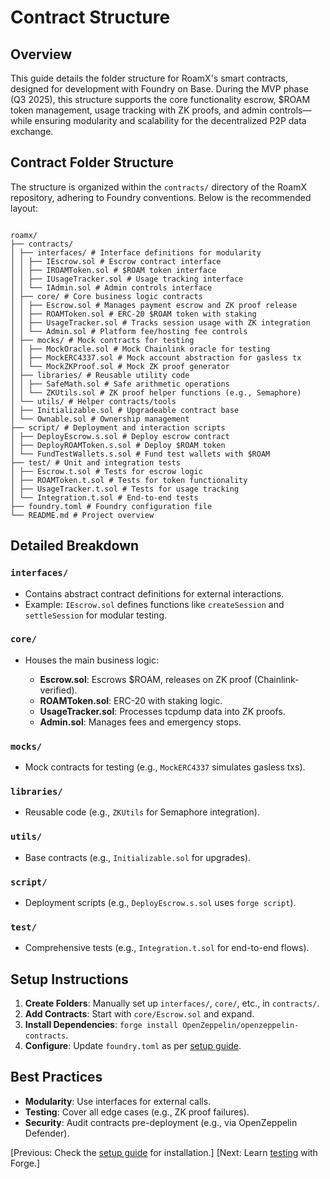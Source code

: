 # Contract Structure

## Overview

This guide details the folder structure for RoamX's smart contracts, designed for development with Foundry on Base. During the MVP phase (Q3 2025), this structure supports the core functionality escrow, $ROAM token management, usage tracking with ZK proofs, and admin controls—while ensuring modularity and scalability for the decentralized P2P data exchange.

## Contract Folder Structure

The structure is organized within the `contracts/` directory of the RoamX repository, adhering to Foundry conventions. Below is the recommended layout:

```

roamx/
├── contracts/
│ ├── interfaces/ # Interface definitions for modularity
│ │ ├── IEscrow.sol # Escrow contract interface
│ │ ├── IROAMToken.sol # $ROAM token interface
│ │ ├── IUsageTracker.sol # Usage tracking interface
│ │ └── IAdmin.sol # Admin controls interface
│ ├── core/ # Core business logic contracts
│ │ ├── Escrow.sol # Manages payment escrow and ZK proof release
│ │ ├── ROAMToken.sol # ERC-20 $ROAM token with staking
│ │ ├── UsageTracker.sol # Tracks session usage with ZK integration
│ │ └── Admin.sol # Platform fee/hosting fee controls
│ ├── mocks/ # Mock contracts for testing
│ │ ├── MockOracle.sol # Mock Chainlink oracle for testing
│ │ ├── MockERC4337.sol # Mock account abstraction for gasless tx
│ │ └── MockZKProof.sol # Mock ZK proof generator
│ ├── libraries/ # Reusable utility code
│ │ ├── SafeMath.sol # Safe arithmetic operations
│ │ └── ZKUtils.sol # ZK proof helper functions (e.g., Semaphore)
│ └── utils/ # Helper contracts/tools
│ ├── Initializable.sol # Upgradeable contract base
│ └── Ownable.sol # Ownership management
├── script/ # Deployment and interaction scripts
│ ├── DeployEscrow.s.sol # Deploy escrow contract
│ ├── DeployROAMToken.s.sol # Deploy $ROAM token
│ └── FundTestWallets.s.sol # Fund test wallets with $ROAM
├── test/ # Unit and integration tests
│ ├── Escrow.t.sol # Tests for escrow logic
│ ├── ROAMToken.t.sol # Tests for token functionality
│ ├── UsageTracker.t.sol # Tests for usage tracking
│ └── Integration.t.sol # End-to-end tests
├── foundry.toml # Foundry configuration file
└── README.md # Project overview

```

## Detailed Breakdown

### `interfaces/`

- Contains abstract contract definitions for external interactions.
- Example: `IEscrow.sol` defines functions like `createSession` and `settleSession` for modular testing.

### `core/`

- Houses the main business logic:

  - **Escrow.sol**: Escrows $ROAM, releases on ZK proof (Chainlink-verified).
  - **ROAMToken.sol**: ERC-20 with staking logic.
  - **UsageTracker.sol**: Processes tcpdump data into ZK proofs.
  - **Admin.sol**: Manages fees and emergency stops.

### `mocks/`

- Mock contracts for testing (e.g., `MockERC4337` simulates gasless txs).

### `libraries/`

- Reusable code (e.g., `ZKUtils` for Semaphore integration).

### `utils/`

- Base contracts (e.g., `Initializable.sol` for upgrades).

### `script/`

- Deployment scripts (e.g., `DeployEscrow.s.sol` uses `forge script`).

### `test/`

- Comprehensive tests (e.g., `Integration.t.sol` for end-to-end flows).

## Setup Instructions

1. **Create Folders**: Manually set up `interfaces/`, `core/`, etc., in `contracts/`.
2. **Add Contracts**: Start with `core/Escrow.sol` and expand.
3. **Install Dependencies**: `forge install OpenZeppelin/openzeppelin-contracts`.
4. **Configure**: Update `foundry.toml` as per [setup guide](setup.md).

## Best Practices

- **Modularity**: Use interfaces for external calls.
- **Testing**: Cover all edge cases (e.g., ZK proof failures).
- **Security**: Audit contracts pre-deployment (e.g., via OpenZeppelin Defender).

[Previous: Check the [setup guide](setup.md) for installation.]
[Next: Learn [testing](testing.md) with Forge.]
